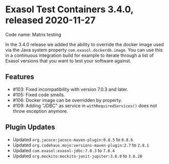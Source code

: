 # Exasol Test Containers 3.4.0, released 2020-11-27

Code name: Matrix testing

In the 3.4.0 release we added the ability to override the docker image used via the Java system property `com.exasol.dockerdb.image`. You can use this in a continuous integration build for example to iterate through a list of Exasol versions that you want to test your software against.
 
## Features

* #103: Fixed incompatibility with version 7.0.3 and later.
* #105: Fixed code smells.
* #106: Docker image can be overridden by property.
* #109: Adding "JDBC" as service in `withRequiredServices()` does not throw exception anymore.

## Plugin Updates

* Updated `org.jacoco:jacoco-maven-plugin:0.8.5` to `0.8.6`
* Updated `org.codehaus.mojo:versions-maven-plugin:2.7` to `2.8.1`
* Updated `com.exasol:exasol-jdbc:7.0.3` to `7.0.4`
* Updated `org.mockito:mockito-junit-jupiter:3.6.0` to `3.6.28`